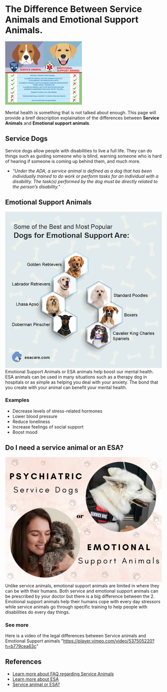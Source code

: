 # The Difference Between Service Animals and Emotional Support Animals.
![image](ServiceVSESA.jpeg)

Mental health is something that is not talked about enough. This page will provide a breif description explaination of the differences between **Service Animals** and **Emotional support animals**.


## Service Dogs
Service dogs allow people with disabilities to live a full life. They can do things such as guiding someone who is blind, warning someone who is hard of hearing if someone is coming up behind them, and much more.

- *"Under the ADA, a service animal is defined as a dog that has been individually trained to do work or perform tasks for an individual with a disability.  The task(s) performed by the dog must be directly related to the person’s disability."*

## Emotional Support Animals
![image](popularESA.jpeg)
Emotional Support Animals or ESA animals help boost our mental health. ESA animals can be used in many situations such as a therapy dog in hospitals or as simple as helping you deal with your anxiety. The bond that you create with your animal can benefit your mental health.
### Examples
- Decrease levels of stress-related hormones
- Lower blood pressure
- Reduce loneliness
- Increase feelings of social support
- Boost mood

## Do I need a service animal or an ESA?
![image](example.png)
Unlike service animals, emotional support animals are limited in where they can be with their humans. Both service and emotional support animals can be prescribed by your doctor but there is a big difference between the 2. Emotional support animals help their humans cope with every day stressors while service animals go through specific training to help people with disabilities do every day things.

### See more
Here is a video of the legal differences between Service animals and Emotional Support animals "https://player.vimeo.com/video/537505220?h=b779cea63c"

## References
- [Learn more about FAQ regarding Service Animals](https://www.ada.gov/resources/service-animals-faqs/#:~:text=Dogs%20can%20be%20trained%20to,hearing%20loss%20when%20someone%20is)
- [Learn more about ESA](https://www.ivo.vet/blog/how-animals-support-mental-and-emotional-health?gclid=Cj0KCQjwpompBhDZARIsAFD_Fp8_jS-HW4f1Zp-Ohtm5EoojY0RqBRIS1nokiATeA4ranC2McXYsWTAaAjO-EALw_wcB)
- [Service animal or ESA?](https://blog.northwestbattlebuddies.org/blog/emotional-support-animals-professionally-trained-service-dogs?gclid=Cj0KCQjwpompBhDZARIsAFD_Fp84Yu2-sLR1vHre41NgPF3WEUV9ZkDO_fUC2tuppBv61WMBNeGBIcQaAjGxEALw_wcB)
